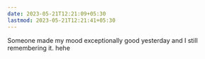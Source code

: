 ```yaml
---
date: 2023-05-21T12:21:09+05:30
lastmod: 2023-05-21T12:21:41+05:30
---
```


Someone made my mood exceptionally good yesterday and I still remembering it. hehe
